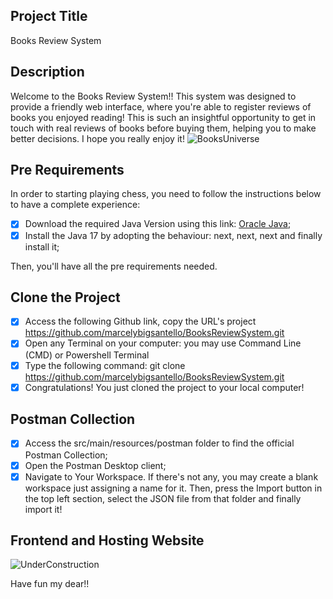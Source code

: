 ## Project Title
Books Review System

## Description
Welcome to the Books Review System!! This system was designed to provide a friendly web interface, where you're able to register reviews of books you enjoyed reading! This is such an insightful opportunity to get in touch with real reviews of books before buying them, helping you to make better decisions. 
I hope you really enjoy it!
![BooksUniverse](https://i.pinimg.com/originals/ec/5a/32/ec5a326418460e1c39df929b49ca6e6f.gif)

## Pre Requirements
In order to starting playing chess, you need to follow the instructions below to have a complete experience: 

- [X] Download the required Java Version using this link: [Oracle Java](https://www.oracle.com/br/java/technologies/downloads/#java17-linux);
- [X] Install the Java 17 by adopting the behaviour: next, next, next and finally install it;

Then, you'll have all the pre requirements needed. 

## Clone the Project

- [X] Access the following Github link, copy the URL's project https://github.com/marcelybigsantello/BooksReviewSystem.git 
- [X] Open any Terminal on your computer: you may use Command Line (CMD) or Powershell Terminal
- [X] Type the following command: git clone https://github.com/marcelybigsantello/BooksReviewSystem.git
- [X] Congratulations! You just cloned the project to your local computer! 

## Postman Collection

- [X] Access the src/main/resources/postman folder to find the official Postman Collection;
- [X] Open the Postman Desktop client;
- [X] Navigate to Your Workspace. If there's not any, you may create a blank workspace just assigning a name for it. Then, press the Import button in the top left section, select the JSON file from that folder and finally import it!

## Frontend and Hosting Website

![UnderConstruction](https://sismo.app/wp-content/uploads/2019/02/under-construction-gif-11.gif)

Have fun my dear!!

